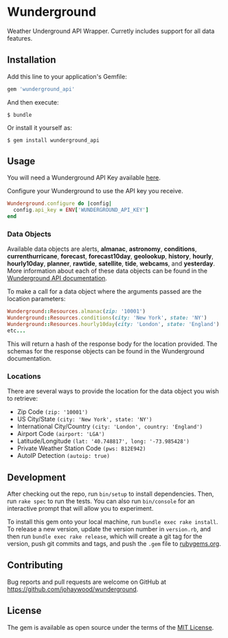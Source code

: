 # Wunderground

Weather Underground API Wrapper. Curretly includes support for all data features.

## Installation

Add this line to your application's Gemfile:

```ruby
gem 'wunderground_api'
```

And then execute:

    $ bundle
    
Or install it yourself as:

    $ gem install wunderground_api

## Usage

You will need a Wunderground API Key available [here](https://www.wunderground.com/weather/api/).

Configure your Wunderground to use the API key you receive.
```ruby
Wunderground.configure do |config|
  config.api_key = ENV['WUNDERGROUND_API_KEY']
end
```

### Data Objects

Available data objects are alerts, **almanac**, **astronomy**, **conditions**, **currenthurricane**, **forecast**, **forecast10day**, **geolookup**, **history**, **hourly**, **hourly10day**, **planner**, **rawtide**, **satellite**, **tide**, **webcams**, and **yesterday**. More information about each of these data objects can be found in the [Wunderground API documentation](https://www.wunderground.com/weather/api/d/docs).

To make a call for a data object where the arguments passed are the location parameters:

```ruby
Wunderground::Resources.almanac(zip: '10001')
Wunderground::Resources.conditions(city: 'New York', state: 'NY')
Wunderground::Resources.hourly10day(city: 'London', state: 'England')
etc...
```

This will return a hash of the response body for the location provided. The schemas for the response objects can be found in the Wunderground documentation.

### Locations

There are several ways to provide the location for the data object you wish to retrieve:
- Zip Code `(zip: '10001')`
- US City/State `(city: 'New York', state: 'NY')`
- International City/Country `(city: 'London', country: 'England')`
- Airport Code `(airport: 'LGA')`
- Latitude/Longitude `(lat: '40.748817', long: '-73.985428')`
- Private Weather Station Code `(pws: B12E942)`
- AutoIP Detection `(autoip: true)`

## Development

After checking out the repo, run `bin/setup` to install dependencies. Then, run `rake spec` to run the tests. You can also run `bin/console` for an interactive prompt that will allow you to experiment.

To install this gem onto your local machine, run `bundle exec rake install`. To release a new version, update the version number in `version.rb`, and then run `bundle exec rake release`, which will create a git tag for the version, push git commits and tags, and push the `.gem` file to [rubygems.org](https://rubygems.org).

## Contributing

Bug reports and pull requests are welcome on GitHub at https://github.com/johaywood/wunderground.


## License

The gem is available as open source under the terms of the [MIT License](http://opensource.org/licenses/MIT).


